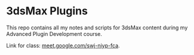 # 3dsMax Plugins

This repo contains all my notes and scripts for 3dsMax content during my Advanced Plugin Development course.

Link for class: [meet.google.com/swj-niyp-fca](). <br />